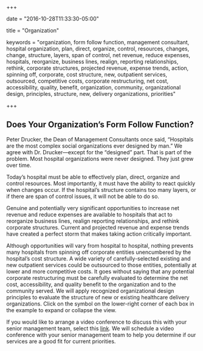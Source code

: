 +++

date = "2016-10-28T11:33:30-05:00"

title = "Organization"

keywords = "organization, form follow function, management consultant, hospital organization, plan, direct, organize, control, resources, changes, change, structure, layers, span of control, net revenue, reduce expenses, hospitals, reorganize, business lines, realign, reporting relationships, rethink, corporate structures, projected revenue, expense trends, action, spinning off, corporate, cost structure, new, outpatient services, outsourced, competitive costs, corporate restructuring, net cost, accessibility, quality, benefit, organization, community, organizational design, principles, structure, new, delivery organizations, priorities"

+++

## Does Your Organization’s Form Follow Function?

Peter Drucker, the Dean of Management Consultants once said, “Hospitals are the most complex social organizations ever designed by man.” We agree with Dr. Drucker—except for the “designed” part. That is part of the problem. Most hospital organizations were never designed. They just grew over time.

Today’s hospital must be able to effectively plan, direct, organize and control resources. Most importantly, it must have the ability to react quickly when changes occur. If the hospital’s structure contains too many layers, or if there are span of control issues, it will not be able to do so.

Genuine and potentially very significant opportunities to increase net revenue and reduce expenses are available to hospitals that act to reorganize business lines, realign reporting relationships, and rethink corporate structures. Current and projected revenue and expense trends have created a perfect storm that makes taking action critically important.

Although opportunities will vary from hospital to hospital, nothing prevents many hospitals from spinning off corporate entities unencumbered by the hospital’s cost structure. A wide variety of carefully-selected existing and new outpatient services could be outsourced to those entities, potentially at lower and more competitive costs. It goes without saying that any potential corporate restructuring must be carefully evaluated to determine the net cost, accessibility, and quality benefit to the organization and to the community served. We will apply recognized organizational design principles to evaluate the structure of new or existing healthcare delivery organizations. Click on the symbol on the lower-right corner of each box in the example to expand or collapse the view.

If you would like to arrange a video conference to discuss this with your senior management team, select this <a href="mailto:info@bradyinc.com?subject=Organizational%20Structure%20Discussion">link</a>. We will schedule a video conference with your senior management team to help you determine if our services are a good fit for current priorities.
